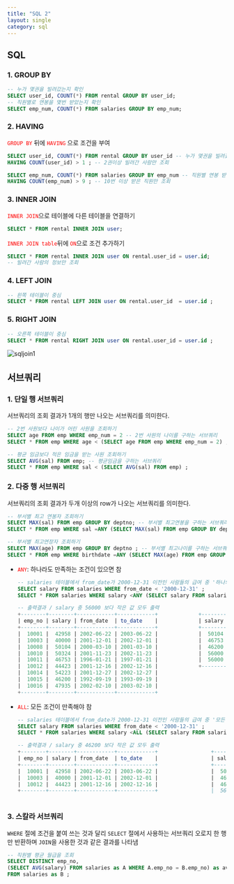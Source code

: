```yaml
---
title: "SQL 2"
layout: single
category: sql
---
```


## SQL

### 1. GROUP BY

```sql
-- 누가 몇권을 빌려갔는지 확인
SELECT user_id, COUNT(*) FROM rental GROUP BY user_id;
-- 직원별로 연봉을 몇번 받았는지 확인
SELECT emp_num, COUNT(*) FROM salaries GROUP BY emp_num;
```

### 2. HAVING

<span style="color: red">`GROUP BY`</span> 뒤에 <span style="color: red">`HAVING`</span> 으로 조건을 부여

```sql
SELECT user_id, COUNT(*) FROM rental GROUP BY user_id -- 누가 몇권을 빌려갔는지 확인
HAVING COUNT(user_id) > 1 ; -- 2권이상 빌려간 사람만 조회

SELECT emp_num, COUNT(*) FROM salaries GROUP BY emp_num -- 직원별 연봉 받은 횟수 조회
HAVING COUNT(emp_num) > 9 ; -- 10번 이상 받은 직원만 조회
```

### 3. INNER JOIN

<span style="color: red">`INNER JOIN`</span>으로 테이블에 다른 테이블을 연결하기

```sql
SELECT * FROM rental INNER JOIN user;
```

<span style="color: red">`INNER JOIN table`</span>뒤에 <span style="color: red">`ON`</span>으로 조건 추가하기

```sql
SELECT * FROM rental INNER JOIN user ON rental.user_id = user.id;
-- 빌려간 사람의 정보만 조회
```

### 4. LEFT JOIN

```Sql
-- 왼쪽 테이블이 중심
SELECT * FROM rental LEFT JOIN user ON rental.user_id  = user.id ;
```

### 5. RIGHT JOIN

```sql
-- 오른쪽 테이블이 중심
SELECT * FROM rental RIGHT JOIN user ON rental.user_id = user.id ;
```

![sqljoin1](https://user-images.githubusercontent.com/86995290/126027655-b4d95c28-08b6-40bf-9e0f-cd44aa9b595f.png)



## 서브쿼리

### 1. 단일 행 서브쿼리

서브쿼리의 조회 결과가 1개의 행만 나오는 서브쿼리를 의미한다.

```Sql
-- 2번 사원보다 나이가 어린 사원을 조회하기
SELECT age FROM emp WHERE emp_num = 2 -- 2번 사원의 나이를 구하는 서브쿼리
SELECT * FROM emp WHERE age < (SELECT age FROM emp WHERE emp_num = 2) ;
```

```sql
-- 평균 임금보다 적은 임금을 받는 사원 조회하기
SELECT AVG(sal) FROM emp; -- 평균임금을 구하는 서브쿼리
SELECT * FROM emp WHERE sal < (SELECT AVG(sal) FROM emp) ;
```

### 2. 다중 행 서브쿼리

서브쿼리의 조회 결과가 두개 이상의 row가 나오는 서브쿼리를 의미한다.

```sql
-- 부서별 최고 연봉자 조회하기
SELECT MAX(sal) FROM emp GROUP BY deptno; -- 부서별 최고연봉을 구하는 서브쿼리 (여러개)
SELECT * FROM emp WHERE sal =ANY (SELECT MAX(sal) FROM emp GROUP BY deptno) ;
```

```sql
-- 부서별 최고연장자 조회하기
SELECT MAX(age) FROM emp GROUP BY deptno ; -- 부서별 최고나이를 구하는 서브쿼리
SELECT * FROM emp WHERE birthdate =ANY (SELECT MAX(age) FROM emp GROUP BY deptno) ;
```



- <span style="color: red">`ANY`</span>: 하나라도 만족하는 조건이 있으면 참

  ```sql
  -- salaries 테이블에서 from_date가 2000-12-31 이전인 사람들의 급여 중 '하나의 급여 보다' 더 적은 급여를 받은 직원의 급여 정보를 모두 출력해보세요.
  SELECT salary FROM salaries WHERE from_date < '2000-12-31' ;
  SELECT * FROM salaries WHERE salary <ANY (SELECT salary FROM salaries WHERE from_date < '2000-12-31') ;
  
  -- 출력결과 / salary 중 56000 보다 작은 값 모두 출력
  +--------+--------+------------+------------+				+--------+
  | emp_no | salary | from_date  | to_date    |				| salary |
  +--------+--------+------------+------------+				+--------+
  |  10001 |  42958 | 2002-06-22 | 2003-06-22 |				|  50104 |
  |  10003 |  40000 | 2001-12-01 | 2002-12-01 |				|  46753 |
  |  10008 |  50104 | 2000-03-10 | 2001-03-10 |				|  46200 |
  |  10010 |  50324 | 2001-11-23 | 2002-11-23 |				|  56000 |
  |  10011 |  46753 | 1996-01-21 | 1997-01-21 |				|  56000 |
  |  10012 |  44423 | 2001-12-16 | 2002-12-16 |				+--------+
  |  10014 |  54223 | 2001-12-27 | 2002-12-27 |
  |  10015 |  46200 | 1992-09-19 | 1993-09-19 |
  |  10016 |  47935 | 2002-02-10 | 2003-02-10 |
  +--------+--------+------------+------------+
  ```

- <span style="color: red">`ALL`</span>: 모든 조건이 만족해야 참

  ```sql
  -- salaries 테이블에서 from_date가 2000-12-31 이전인 사람들의 급여 중 '모든 급여 보다' 적은 급여를 받은 직원의 급여 정보를 모두 출력해보세요.
  SELECT salary FROM salaries WHERE from_date < '2000-12-31' ;
  SELECT * FROM salaries WHERE salary <ALL (SELECT salary FROM salaries WHERE from_date < '2000-12-31') ;
  
  -- 출력결과 / salary 중 46200 보다 작은 값 모두 출력
  +--------+--------+------------+------------+					+--------+
  | emp_no | salary | from_date  | to_date    |					| salary |
  +--------+--------+------------+------------+					+--------+
  |  10001 |  42958 | 2002-06-22 | 2003-06-22 |					|  50104 |
  |  10003 |  40000 | 2001-12-01 | 2002-12-01 |					|  46753 |
  |  10012 |  44423 | 2001-12-16 | 2002-12-16 |					|  46200 |
  +--------+--------+------------+------------+					|  56000 |
  																											+--------+
  ```

### 3. 스칼라 서브쿼리

`WHERE` 절에 조건을 붙여 쓰는 것과 달리 `SELECT` 절에서 사용하는 서브쿼리
오로지 한 행만 반환하며 `JOIN`을 사용한 것과 같은 결과를 나타냄

```Sql
-- 직원별 평균 월급을 조회
SELECT DISTINCT emp_no, 
(SELECT AVG(salary) FROM salaries as A WHERE A.emp_no = B.emp_no) as avg_salary
FROM salaries as B ;
```

